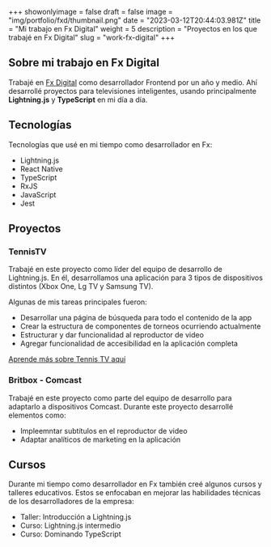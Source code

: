 +++
showonlyimage = false
draft = false
image = "img/portfolio/fxd/thumbnail.png"
date = "2023-03-12T20:44:03.981Z"
title = "Mi trabajo en Fx Digital"
weight = 5
description = "Proyectos en los que trabajé en Fx Digital"
slug = "work-fx-digital"
+++

## Sobre mi trabajo en Fx Digital

Trabajé en [Fx Digital](https://fxdigital.uk/) como desarrollador Frontend por un año y medio. Ahí desarrollé proyectos para televisiones inteligentes, usando principalmente **Lightning.js** y **TypeScript** en mi día a día.

## Tecnologías

Tecnologías que usé en mi tiempo como desarrollador en Fx:

- Lightning.js
- React Native
- TypeScript
- RxJS
- JavaScript
- Jest

## Proyectos

### TennisTV

Trabajé en este proyecto como líder del equipo de desarrollo de Lightning.js. En él, desarrollamos una aplicación para 3 tipos de dispositivos distintos (Xbox One, Lg TV y Samsung TV). 

Algunas de mis tareas principales fueron:
- Desarrollar una página de búsqueda para todo el contenido de la app
- Crear la estructura de componentes de torneos ocurriendo actualmente
- Estructurar y dar funcionalidad al reproductor de video
- Agregar funcionalidad de accesibilidad en la aplicación completa

[Aprende más sobre Tennis TV aquí](https://gb.lgappstv.com/main/tvapp/detail?appId=987048&catCode1=&moreYn=N&cateYn=N&orderType=0&headerName=&appRankCode=&sellrUsrNo=)

### Britbox - Comcast

Trabajé en este proyecto como parte del equipo de desarrollo para adaptarlo a dispositivos Comcast. Durante este proyecto desarrollé elementos como:

- Impleemntar subtítulos en el reproductor de video
- Adaptar analíticos de marketing en la aplicación

## Cursos

Durante mi tiempo como desarrollador en Fx también creé algunos cursos y talleres educativos. Estos se enfocaban en mejorar las habilidades técnicas de los desarrolladores de la empresa:

- Taller: Introducción a Lightning.js
- Curso: Lightning.js intermedio
- Curso: Dominando TypeScript